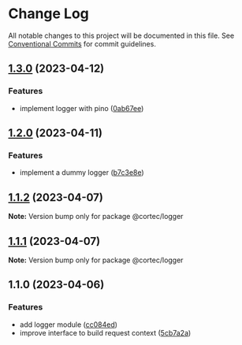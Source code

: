# Change Log

All notable changes to this project will be documented in this file.
See [Conventional Commits](https://conventionalcommits.org) for commit guidelines.

## [1.3.0](https://github.com/saswatds/cortec/compare/@cortec/logger@1.2.0...@cortec/logger@1.3.0) (2023-04-12)

### Features

- implement logger with pino ([0ab67ee](https://github.com/saswatds/cortec/commit/0ab67ee670e03b4c6233a317eefc7447546431ec))

## [1.2.0](https://github.com/saswatds/cortec/compare/@cortec/logger@1.1.2...@cortec/logger@1.2.0) (2023-04-11)

### Features

- implement a dummy logger ([b7c3e8e](https://github.com/saswatds/cortec/commit/b7c3e8e4b39aaab7738257618b60d5a7f485f3e6))

## [1.1.2](https://github.com/saswatds/cortec/compare/@cortec/logger@1.1.1...@cortec/logger@1.1.2) (2023-04-07)

**Note:** Version bump only for package @cortec/logger

## [1.1.1](https://github.com/saswatds/cortec/compare/@cortec/logger@1.1.0...@cortec/logger@1.1.1) (2023-04-07)

**Note:** Version bump only for package @cortec/logger

## 1.1.0 (2023-04-06)

### Features

- add logger module ([cc084ed](https://github.com/saswatds/cortec/commit/cc084edebd401943a965c3195fd794798bb5e95b))
- improve interface to build request context ([5cb7a2a](https://github.com/saswatds/cortec/commit/5cb7a2a1becb5896cd548ecee458126625a6763d))
